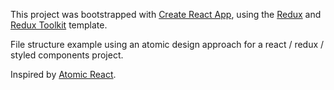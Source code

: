 This project was bootstrapped with [Create React App](https://github.com/facebook/create-react-app), using the [Redux](https://redux.js.org/) and [Redux Toolkit](https://redux-toolkit.js.org/) template.

File structure example using an atomic design approach for a react / redux / styled components project.

Inspired by [Atomic React](https://github.com/diegohaz/arc).

